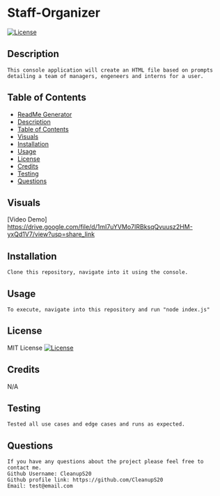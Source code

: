 # Staff-Organizer

  [![License](https://img.shields.io/badge/License-MIT-blue.svg)](https://opensource.org/licenses/MIT)
  
  ## Description

    This console application will create an HTML file based on prompts detailing a team of managers, engeneers and interns for a user.
  
  ## Table of Contents

  - [ReadMe Generator](#readme-generator)
  - [Description](#description)
  - [Table of Contents](#table-of-contents)
  - [Visuals](#visuals)
  - [Installation](#installation)
  - [Usage](#usage)
  - [License](#license)
  - [Credits](#credits)
  - [Testing](#testing)
  - [Questions](#questions)

  ## Visuals

  [Video Demo] https://drive.google.com/file/d/1mI7uYVMo7IRBksqQvuusz2HM-yxQd1V7/view?usp=share_link

  ## Installation

    Clone this repository, navigate into it using the console.

  ## Usage

    To execute, navigate into this repository and run "node index.js"
  
  ## License

  MIT License
  [![License](https://img.shields.io/badge/License-MIT-blue.svg)](https://opensource.org/licenses/https://img.shields.io/badge/License-MIT-blue.svg)
  
  ## Credits

  N/A

  ## Testing

    Tested all use cases and edge cases and runs as expected.

  ## Questions

    If you have any questions about the project please feel free to contact me.
    Github Username: CleanupS20
    Github profile link: https://github.com/CleanupS20
    Email: test@email.com
      

